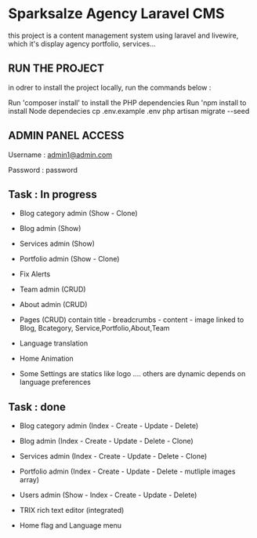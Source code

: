 # Sparksalze Agency Laravel CMS

this project is a content management system using laravel and livewire, which it's display agency portfolio, services...


## RUN THE PROJECT

in odrer to install the project locally, run the commands below :

Run 'composer install' to install the PHP dependencies
Run 'npm install to install Node dependecies
cp .env.example .env
php artisan migrate --seed


## ADMIN PANEL ACCESS

Username : admin1@admin.com

Password : password


## Task : In progress

- Blog category admin (Show - Clone)

- Blog admin (Show) 

- Services admin (Show)

- Portfolio admin (Show - Clone) 

- Fix Alerts

- Team admin (CRUD) 

- About admin (CRUD) 

- Pages (CRUD) contain title - breadcrumbs - content - image linked to Blog, Bcategory, Service,Portfolio,About,Team 

- Language translation 

- Home Animation

- Some Settings are statics like logo .... others are dynamic depends on language preferences

## Task : done 

- Blog category admin (Index - Create - Update - Delete) 

- Blog admin (Index - Create - Update - Delete - Clone) 

- Services admin (Index - Create - Update - Delete - Clone) 

- Portfolio admin (Index - Create - Update - Delete - mutliple images array) 

- Users admin (Show -   Index - Create - Update - Delete) 

- TRIX rich text editor (integrated)

- Home flag and Language menu 